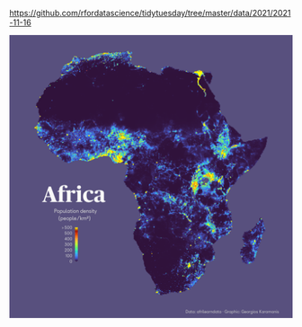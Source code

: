 https://github.com/rfordatascience/tidytuesday/tree/master/data/2021/2021-11-16

![](plots/afrimapr.png)

